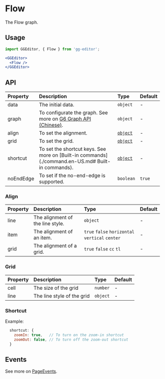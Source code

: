 # Flow

The Flow graph.

## Usage

```jsx
import GGEditor, { Flow } from 'gg-editor';

<GGEditor>
  <Flow />
</GGEditor>
```

## API

| Property | Description | Type | Default |
| :--- | :--- | :--- | :--- |
| data | The initial data. | `object` | - |
| graph | To configurate the graph. See more on [G6 Graph API (Chinese)](https://antv.alipay.com/zh-cn/g6/1.x/api/graph.html). | `object` | - |
| align | To set the alignment. | [`object`](#Align) | - |
| grid | To set the grid. | [`object`](#Grid) | - |
| shortcut | To set the shortcut keys. See more on [Built-in commands](./command.en-US.md# Built-in commands). | [`object`](#Shortcut) | - |
| noEndEdge | To set if the no-end-edge is supported. | `boolean` | `true` |

### Align

| Property | Description | Type | Default |
| :--- | :--- | :--- | :--- |
| line | The alignment of the line style. | `object` | - |
| item | The alignment of an item. | `true` `false` `horizontal` `vertical` `center` | - |
| grid | The alignment of a grid. | `true` `false` `cc` `tl` | - |

### Grid

| Property | Description | Type | Default |
| :--- | :--- | :--- | :--- |
| cell | The size of the grid | `number` | - |
| line | The line style of the grid | `object` | - |

### Shortcut

Example:

```jsx
  shortcut: {
    zoomIn: true,   // To turn on the zoom-in shortcut
    zoomOut: false, // To turn off the zoom-out shortcut
  }
```

## Events

See more on [PageEvents](./pageEvents.en-US.md).